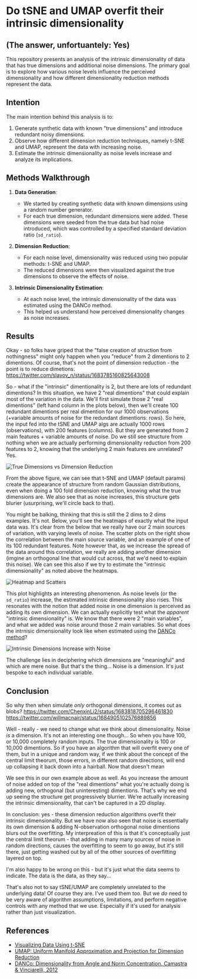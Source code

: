 # Do tSNE and UMAP overfit their intrinsic dimensionality
## (The answer, unfortuantely: Yes)

This repository presents an analysis of the intrinsic dimensionality of data that has true dimensions and additional noise dimensions. The primary goal is to explore how various noise levels influence the perceived dimensionality and how different dimensionality reduction methods represent the data.

## Intention

The main intention behind this analysis is to:
1. Generate synthetic data with known "true dimensions" and introduce redundant noisy dimensions.
2. Observe how different dimension reduction techniques, namely t-SNE and UMAP, represent the data with increasing noise.
3. Estimate the intrinsic dimensionality as noise levels increase and analyze its implications.

## Methods Walkthrough

1. **Data Generation**: 
   - We started by creating synthetic data with known dimensions using a random number generator.
   - For each true dimension, redundant dimensions were added. These dimensions were seeded from the true data but had noise introduced, which was controlled by a specified standard deviation ratio (`sd_ratio`).

2. **Dimension Reduction**:
   - For each noise level, dimensionality was reduced using two popular methods: t-SNE and UMAP.
   - The reduced dimensions were then visualized against the true dimensions to observe the effects of noise.

3. **Intrinsic Dimensionality Estimation**:
   - At each noise level, the intrinsic dimensionality of the data was estimated using the DANCo method.
   - This helped us understand how perceived dimensionality changes as noise increases.

## Results

Okay - so folks have griped that the "false creation of struction from nothingness" might only happen when you "reduce" from 2 dimentions to 2 dimentions. Of course, that's not the point of dimension reduction - the point is to reduce dimetions.
https://twitter.com/slavov_n/status/1683785160825643008

So - what if the "intrinsic" dimentionality is 2, but there are lots of redundant dimentions? In this situation, we have 2 "real dimentions" that could explain most of the variation in the data. We'll first simulate those 2 "real dimentions" (left hand column in the plots below), then we'll create 100 redundant dimentions per real dimention for our 1000 observations (+variable amounts of noise for the redundant dimentions: rows). So here, the input fed into the tSNE and UMAP algs are actually 1000 rows (observations), with 200 features (columns). But they are generated from 2 main features + variable amounts of noise. Do we still see structure from nothing when we are actually performing dimensionality reduction from 200 features to 2, knowing that the underlying 2 main features are unrelated? Yes. 

![True Dimensions vs Dimension Reduction](assets/true_dims_with_noise_vs_dim_reduction.png)

From the above figure, we can see that t-SNE and UMAP (default params) create the appearance of structure from random Gaussian distributions, even when doing a 100 fold dimension reduction, knowing what the true dimensions are. We also see that as noise increases, this structure gets blurier (usurprising, we'll circle back to that).

You might be balking, thinking that this is still the 2 dims to 2 dims examples. It's not. Below, you'll see the heatmaps of exactly what the input data was. It's clear from the below that we really have our 2 main sources of variation, with varying levels of noise. The scatter plots on the right show the correlation between the main source variable, and an example of one of its 100 redundant features. Note however that, as we increase the spread of the data around this correlation, we really are adding another dimension (imgine an orthogonal line that would cut across, that we'd need to explain this noise). We can see this also if we try to estimate the "intrinsic dimensionality" as noted above the heatmaps.

![Heatmap and Scatters](assets/heatmap_and_scatters.png)

This plot highlights an interesting phenomenon. As noise levels (or the `sd_ratio`) increase, the estimated intrinsic dimensionality also rises. This resonates with the notion that added noise in one dimension is perceived as adding its own dimension. We can actually explicitly test what the _apparent_ "intrinsic dimensionality" is. We know that there were 2 "main variables", and what we added was noise around those 2 main variables. So what does the intrnisic dimensionality look like when estimated using the [DANCo method](https://doi.org/10.48550/arXiv.1206.3881)?

![Intrinsic Dimensions Increase with Noise](assets/intrinsic_dims_increase_with_noise.png)

The challenge lies in deciphering which dimensions are "meaningful" and which are mere noise. But that's the thing... Noise is a dimension. It's just bespoke to each individual variable.

## Conclusion

So why then when simulate _only_ orthogonal dimensions, it comes out as blobs?
https://twitter.com/ChenxinLi2/status/1683818705296461830
https://twitter.com/willmacnair/status/1684905102576889856

Well - really - we need to change what we think about dimensionality. Noise _is_ a dimension. It's not an interesting one though... So when you have 100, or 10,000 completely random inputs. The true dimensionality is 100 or 10,000 dimentions. So if you have an algorithm that will overfit every one of them, but in a unique and random way, if we think about the concept of the central limit theorum, those errors, in different random directions, will end up collapsing it back down into a hairball. Now that doesn't mean 

We see this in our own example above as well. As you increase the amount of noise added on top of the "real dimentions" what you're actually doing is adding new, orthogonal (but uninteresting) dimentions. That's why we end up seeing the structure get progressively blurrier. We're actually increasing the intrinsic dimensionality, that can't be captured in a 2D display.

In conclusion: yes - these dimension reduction algorithms overfit their intrinsic dimensionality. But we have now also seen that noise is essentially its own dimension & adding N-observation orthogonal noise dimentions blurs out the overfitting. My interpreation of this is that it's conceptually just the central limit theorum - that adding in many many sources of noise in random directions, causes the overfitting to seem to go away, but it's still there, just getting washed out by all of the other sources of overfitting layered on top.

I'm also happy to be wrong on this - but it's just what the data seems to indicate. The data is the data, as they say...

That's also not to say tSNE/UMAP are completely unrelated to the underlying data! Of course they are. I've used them too. But we _do_ need to be very aware of algorithm assumptions, limitations, and perform negative controls with any method that we use. Especially if it's used for analysis rather than just visualization.

## References

- [Visualizing Data Using t-SNE](https://jmlr.org/papers/v9/vandermaaten08a.html)
- [UMAP: Uniform Manifold Approximation and Projection for Dimension Reduction](https://doi.org/10.48550/arXiv.1802.03426)
- [DANCo: Dimensionality from Angle and Norm Concentration. Camastra & Vinciarelli, 2012](https://doi.org/10.48550/arXiv.1206.3881)

